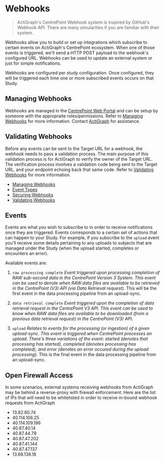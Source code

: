 # Webhooks

> ActiGraph's CentrePoint Webhook system is inspired by GitHub's Webhook API. There are many simularities if you are familiar with their system.

Webhooks allow you to build or set up integrations which subscribe to certain events on ActiGraph's CentrePoint ecosystem. When one of those events is triggered, we'll send a HTTP POST payload to the webhook's configured URL. Webhooks can be used to update an external system or just for simple notifications.

Webhooks are configured per study configuration. Once configured, they will be triggered each time one or more subscribed events occurs on that Study. 

## Managing Webhooks

Webhooks are managed in the [CentrePoint Web Portal](https://studyadmin.actigraphcorp.com) and can be setup by someone with the appropraite roles/permissions. Refer to [Managing Webhooks](managing_webhooks.md) for more information. Contact  [ActiGraph](https://www.actigraphcorp.com/support/software/) for assistance.

## Validating Webhooks

Before any events can be sent to the Target URL for a webhook, the webhook needs to pass a validation process. The main purpose of this validation process is for ActiGraph to verify the owner of the Target URL. The verification process involves a validation code being sent to the Target URL, and your endpoint echoing back that same code. Refer to [Validating Webhooks](validating_webhooks.md) for more information.

- [Managing Webhooks](managing_webhooks.md)
- [Event Types](event_types.md)
- [Securing Webhooks](securing_webhooks.md)
- [Validating Webhooks](validating_webhooks.md)

## Events

Events are what you wish to subscribe to in order to receive notifications once they are triggered. Events corresponds to a certain set of actions that can happen to your Study. For example, if you subscribe to the `upload` event you'll receive some details pertaining to any uploads to subjects that are managed under the Study (when the upload started, completes or encounters an error).

Available events are:

1. `raw processing complete` *Event triggered upon processing completion of RAW sub-second data in the CentrePoint Version 3 System. This event can be used to denote when RAW data files are available to be retrieved in the CentrePoint (V3) API (via Data Retrieval request).* This will be the first event in the data processing pipeline from an upload-sync.

2. `data retrieval complete` *Event triggered upon the completion of data retrieval request in the CentrePoint V3 API. This event can be used to know when RAW data files are available to be downloaded (from a previous data retrieval request) in the CentrePoint (V3) API.*

3. `upload` *Relates to events for the processing (or ingestion) of a given upload-sync. This event is triggered when CentrePoint processes an upload. There's three variations of the event: started (denotes that processing has started), completed (denotes processing has completed), and error (denotes an error occured during the upload processing)*. This is the final event in the data processing pipeline from an upload-sync.

## Open Firewall Access 

In some scenarios, external systems receiving webhooks from ActiGraph may be behind a reverse-proxy with firewall enforcement. Here are the list of IPs that will need to be whitelisted in order to receive in-bound webhook requests from ActiGraph


- 13.82.60.74
- 40.114.106.25
- 40.114.109.196
- 40.87.40.14
- 40.87.44.79
- 40.87.47.202
- 40.87.41.144
- 40.87.47.137
- 13.68.136.18
